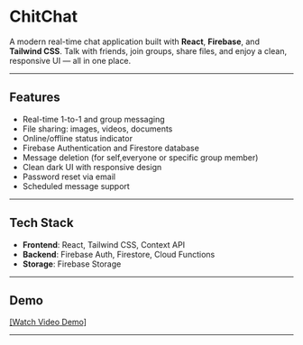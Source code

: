 
#  ChitChat

A modern real-time chat application built with **React**, **Firebase**, and **Tailwind CSS**. Talk with friends, join groups, share files, and enjoy a clean, responsive UI — all in one place.

 <!-- Replace with actual path or GitHub raw image URL -->

---

##  Features

-  Real-time 1-to-1 and group messaging
-  File sharing: images, videos, documents
-  Online/offline status indicator
-  Firebase Authentication and Firestore database
-  Message deletion (for self,everyone or specific group member)
-  Clean dark UI with responsive design
-  Password reset via email
-  Scheduled message support 

---

##  Tech Stack

- **Frontend**: React, Tailwind CSS, Context API
- **Backend**: Firebase Auth, Firestore, Cloud Functions
- **Storage**: Firebase Storage

---

##  Demo

<!-- Replace this with a YouTube video link or animated gif -->
[[Watch Video Demo]](https://youtu.be/CD6BMKne2hA)

---




